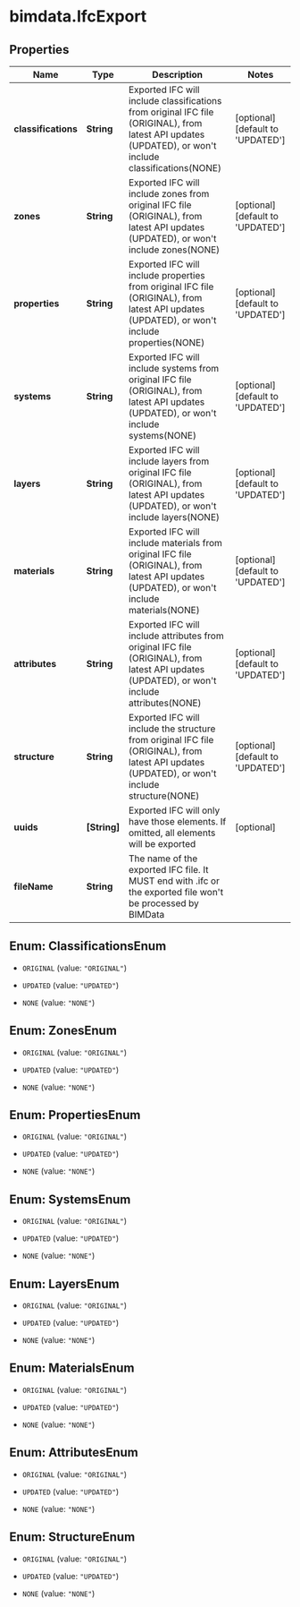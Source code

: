 # bimdata.IfcExport

## Properties

Name | Type | Description | Notes
------------ | ------------- | ------------- | -------------
**classifications** | **String** | Exported IFC will include classifications from original IFC file (ORIGINAL), from latest API updates (UPDATED), or won&#39;t include classifications(NONE) | [optional] [default to &#39;UPDATED&#39;]
**zones** | **String** | Exported IFC will include zones from original IFC file (ORIGINAL), from latest API updates (UPDATED), or won&#39;t include zones(NONE) | [optional] [default to &#39;UPDATED&#39;]
**properties** | **String** | Exported IFC will include properties from original IFC file (ORIGINAL), from latest API updates (UPDATED), or won&#39;t include properties(NONE) | [optional] [default to &#39;UPDATED&#39;]
**systems** | **String** | Exported IFC will include systems from original IFC file (ORIGINAL), from latest API updates (UPDATED), or won&#39;t include systems(NONE) | [optional] [default to &#39;UPDATED&#39;]
**layers** | **String** | Exported IFC will include layers from original IFC file (ORIGINAL), from latest API updates (UPDATED), or won&#39;t include layers(NONE) | [optional] [default to &#39;UPDATED&#39;]
**materials** | **String** | Exported IFC will include materials from original IFC file (ORIGINAL), from latest API updates (UPDATED), or won&#39;t include materials(NONE) | [optional] [default to &#39;UPDATED&#39;]
**attributes** | **String** | Exported IFC will include attributes from original IFC file (ORIGINAL), from latest API updates (UPDATED), or won&#39;t include attributes(NONE) | [optional] [default to &#39;UPDATED&#39;]
**structure** | **String** | Exported IFC will include the structure from original IFC file (ORIGINAL), from latest API updates (UPDATED), or won&#39;t include structure(NONE) | [optional] [default to &#39;UPDATED&#39;]
**uuids** | **[String]** | Exported IFC will only have those elements. If omitted, all elements will be exported | [optional] 
**fileName** | **String** | The name of the exported IFC file. It MUST end with .ifc or the exported file won&#39;t be processed by BIMData | 



## Enum: ClassificationsEnum


* `ORIGINAL` (value: `"ORIGINAL"`)

* `UPDATED` (value: `"UPDATED"`)

* `NONE` (value: `"NONE"`)





## Enum: ZonesEnum


* `ORIGINAL` (value: `"ORIGINAL"`)

* `UPDATED` (value: `"UPDATED"`)

* `NONE` (value: `"NONE"`)





## Enum: PropertiesEnum


* `ORIGINAL` (value: `"ORIGINAL"`)

* `UPDATED` (value: `"UPDATED"`)

* `NONE` (value: `"NONE"`)





## Enum: SystemsEnum


* `ORIGINAL` (value: `"ORIGINAL"`)

* `UPDATED` (value: `"UPDATED"`)

* `NONE` (value: `"NONE"`)





## Enum: LayersEnum


* `ORIGINAL` (value: `"ORIGINAL"`)

* `UPDATED` (value: `"UPDATED"`)

* `NONE` (value: `"NONE"`)





## Enum: MaterialsEnum


* `ORIGINAL` (value: `"ORIGINAL"`)

* `UPDATED` (value: `"UPDATED"`)

* `NONE` (value: `"NONE"`)





## Enum: AttributesEnum


* `ORIGINAL` (value: `"ORIGINAL"`)

* `UPDATED` (value: `"UPDATED"`)

* `NONE` (value: `"NONE"`)





## Enum: StructureEnum


* `ORIGINAL` (value: `"ORIGINAL"`)

* `UPDATED` (value: `"UPDATED"`)

* `NONE` (value: `"NONE"`)




